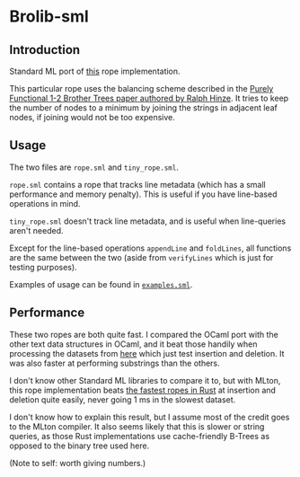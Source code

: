 # Brolib-sml

## Introduction

Standard ML port of [this](https://github.com/hummy123/brolib) rope implementation.

This particular rope uses the balancing scheme described in the [Purely Functional 1-2 Brother Trees paper authored by Ralph Hinze](https://www.cs.ox.ac.uk/ralf.hinze/publications/Brother12.pdf). It tries to keep the number of nodes to a minimum by joining the strings in adjacent leaf nodes, if joining would not be too expensive.

## Usage

The two files are `rope.sml` and `tiny_rope.sml`. 

`rope.sml` contains a rope that tracks line metadata (which has a small performance and memory penalty). This is useful if you have line-based operations in mind.

`tiny_rope.sml` doesn't track line metadata, and is useful when line-queries aren't needed.

Except for the line-based operations `appendLine` and `foldLines`, all functions are the same between the two (aside from `verifyLines` which is just for testing purposes).

Examples of usage can be found in [`examples.sml`](https://github.com/hummy123/brolib-sml/blob/main/examples.sml).

## Performance

These two ropes are both quite fast. I compared the OCaml port with the other text data structures in OCaml, and it beat those handily when processing the datasets from [here](https://github.com/josephg/editing-traces) which just test insertion and deletion. It was also faster at performing substrings than the others.

I don't know other Standard ML libraries to compare it to, but with MLton, this rope implementation beats [the fastest ropes in Rust](https://github.com/josephg/jumprope-rs#benchmarks) at insertion and deletion quite easily, never going 1 ms in the slowest dataset. 

I don't know how to explain this result, but I assume most of the credit goes to the MLton compiler. It also seems likely that this is slower or string queries, as those Rust implementations use cache-friendly B-Trees as opposed to the binary tree used here.

(Note to self: worth giving numbers.)

